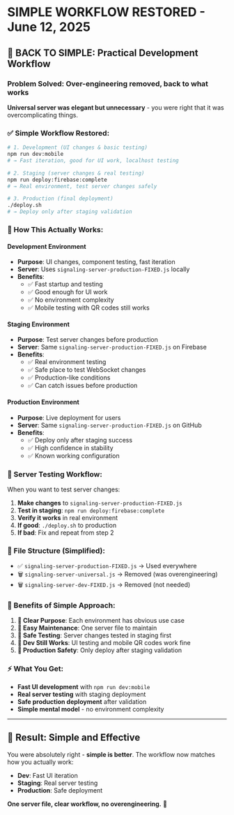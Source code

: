 # SIMPLE WORKFLOW RESTORED - June 12, 2025

## 🎯 **BACK TO SIMPLE**: Practical Development Workflow

### **Problem Solved**: Over-engineering removed, back to what works

**Universal server was elegant but unnecessary** - you were right that it was overcomplicating things.

### **✅ Simple Workflow Restored**:

```bash
# 1. Development (UI changes & basic testing)
npm run dev:mobile
# → Fast iteration, good for UI work, localhost testing

# 2. Staging (server changes & real testing)  
npm run deploy:firebase:complete
# → Real environment, test server changes safely

# 3. Production (final deployment)
./deploy.sh
# → Deploy only after staging validation
```

### **🔧 How This Actually Works**:

#### **Development Environment**
- **Purpose**: UI changes, component testing, fast iteration
- **Server**: Uses `signaling-server-production-FIXED.js` locally
- **Benefits**: 
  - ✅ Fast startup and testing
  - ✅ Good enough for UI work
  - ✅ No environment complexity
  - ✅ Mobile testing with QR codes still works

#### **Staging Environment** 
- **Purpose**: Test server changes before production
- **Server**: Same `signaling-server-production-FIXED.js` on Firebase
- **Benefits**:
  - ✅ Real environment testing
  - ✅ Safe place to test WebSocket changes
  - ✅ Production-like conditions
  - ✅ Can catch issues before production

#### **Production Environment**
- **Purpose**: Live deployment for users
- **Server**: Same `signaling-server-production-FIXED.js` on GitHub
- **Benefits**:
  - ✅ Deploy only after staging success
  - ✅ High confidence in stability
  - ✅ Known working configuration

### **🎯 Server Testing Workflow**:

When you want to test server changes:

1. **Make changes** to `signaling-server-production-FIXED.js`
2. **Test in staging**: `npm run deploy:firebase:complete`
3. **Verify it works** in real environment
4. **If good**: `./deploy.sh` to production
5. **If bad**: Fix and repeat from step 2

### **📁 File Structure (Simplified)**:
- ✅ `signaling-server-production-FIXED.js` → Used everywhere
- 🗑️ `signaling-server-universal.js` → Removed (was overengineering)
- 🗑️ `signaling-server-dev-FIXED.js` → Removed (not needed)

### **🚀 Benefits of Simple Approach**:

1. **🎯 Clear Purpose**: Each environment has obvious use case
2. **🔧 Easy Maintenance**: One server file to maintain  
3. **🧪 Safe Testing**: Server changes tested in staging first
4. **📱 Dev Still Works**: UI testing and mobile QR codes work fine
5. **🚀 Production Safety**: Only deploy after staging validation

### **⚡ What You Get**:

- **Fast UI development** with `npm run dev:mobile`
- **Real server testing** with staging deployment
- **Safe production deployment** after validation
- **Simple mental model** - no environment complexity

---

## 🎉 **Result**: Simple and Effective

You were absolutely right - **simple is better**. The workflow now matches how you actually work:

- **Dev**: Fast UI iteration 
- **Staging**: Real server testing
- **Production**: Safe deployment

**One server file, clear workflow, no overengineering.** 🎯
